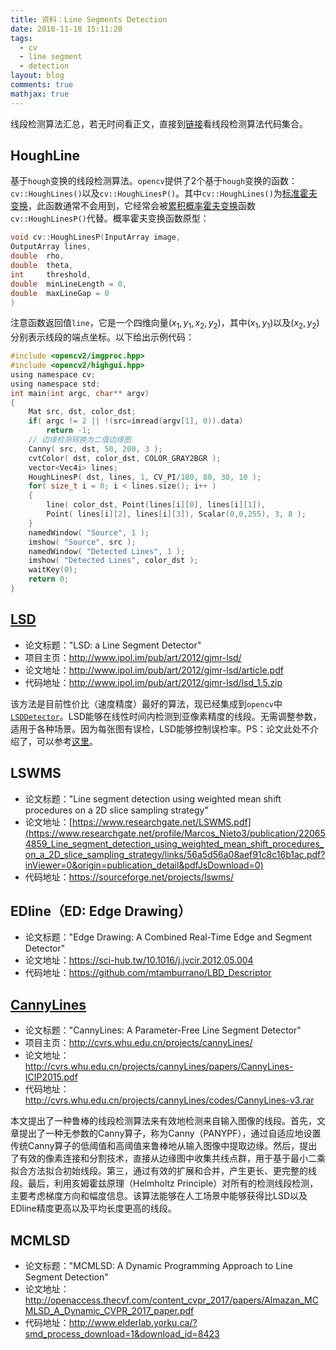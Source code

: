 ```yaml
---
title: 资料：Line Segments Detection
date: 2018-11-18 15:11:20
tags:
  - cv
  - line segment
  - detection
layout: blog
comments: true
mathjax: true
---
```



线段检测算法汇总，若无时间看正文，直接到[链接](https://github.com/Vincentqyw/LineSegmentsDetection)看线段检测算法代码集合。

<!--more-->

## HoughLine
基于`hough`变换的线段检测算法。`opencv`提供了2个基于`hough`变换的函数：`cv::HoughLines()`以及`cv::HoughLinesP()`。其中`cv::HoughLines()`为[标准霍夫变换](https://docs.opencv.org/master/dd/d1a/group__imgproc__feature.html#ga46b4e588934f6c8dfd509cc6e0e4545a)，此函数通常不会用到，它经常会被[累积概率霍夫变换](https://docs.opencv.org/master/dd/d1a/group__imgproc__feature.html#ga8618180a5948286384e3b7ca02f6feeb)函数`cv::HoughLinesP()`代替。概率霍夫变换函数原型：

``` c
void cv::HoughLinesP(InputArray image,
OutputArray lines,
double 	rho,
double 	theta,
int 	threshold,
double 	minLineLength = 0,
double 	maxLineGap = 0
)
```
注意函数返回值`line`，它是一个四维向量$(x_1,y_1,x_2,y_2)$，其中$(x_1,y_1)$以及$(x_2,y_2)$分别表示线段的端点坐标。以下给出示例代码：

``` c
#include <opencv2/imgproc.hpp>
#include <opencv2/highgui.hpp>
using namespace cv;
using namespace std;
int main(int argc, char** argv)
{
    Mat src, dst, color_dst;
    if( argc != 2 || !(src=imread(argv[1], 0)).data)
        return -1;
    // 边缘检测转换为二值边缘图
    Canny( src, dst, 50, 200, 3 );
    cvtColor( dst, color_dst, COLOR_GRAY2BGR );
    vector<Vec4i> lines;
    HoughLinesP( dst, lines, 1, CV_PI/180, 80, 30, 10 );
    for( size_t i = 0; i < lines.size(); i++ )
    {
        line( color_dst, Point(lines[i][0], lines[i][1]),
        Point( lines[i][2], lines[i][3]), Scalar(0,0,255), 3, 8 );
    }
    namedWindow( "Source", 1 );
    imshow( "Source", src );
    namedWindow( "Detected Lines", 1 );
    imshow( "Detected Lines", color_dst );
    waitKey(0);
    return 0;
}
```

## [LSD](http://www.ipol.im/pub/art/2012/gjmr-lsd/)

- 论文标题："LSD: a Line Segment Detector"
- 项目主页：http://www.ipol.im/pub/art/2012/gjmr-lsd/
- 论文地址：http://www.ipol.im/pub/art/2012/gjmr-lsd/article.pdf
- 代码地址：http://www.ipol.im/pub/art/2012/gjmr-lsd/lsd_1.5.zip

该方法是目前性价比（速度精度）最好的算法，现已经集成到`opencv`中[`LSDDetector`](https://docs.opencv.org/master/d1/dbd/classcv_1_1line__descriptor_1_1LSDDetector.html)。LSD能够在线性时间内检测到亚像素精度的线段。无需调整参数，适用于各种场景。因为每张图有误检，LSD能够控制误检率。PS：论文此处不介绍了，可以参考[这里](https://blog.csdn.net/chishuideyu/article/details/78081643?locationNum=9&fps=1)。

## LSWMS

- 论文标题："Line segment detection using weighted mean shift procedures on a 2D slice sampling strategy"
- 论文地址：[https://www.researchgate.net/LSWMS.pdf](https://www.researchgate.net/profile/Marcos_Nieto3/publication/220654859_Line_segment_detection_using_weighted_mean_shift_procedures_on_a_2D_slice_sampling_strategy/links/56a5d56a08aef91c8c16b1ac.pdf?inViewer=0&origin=publication_detail&pdfJsDownload=0)
- 代码地址：https://sourceforge.net/projects/lswms/

## EDline（ED: Edge Drawing）
- 论文标题："Edge Drawing: A Combined Real-Time Edge and Segment Detector"
- 论文地址：https://sci-hub.tw/10.1016/j.jvcir.2012.05.004
- 代码地址：https://github.com/mtamburrano/LBD_Descriptor

## [CannyLines](http://cvrs.whu.edu.cn/projects/cannyLines/)

- 论文标题："CannyLines: A Parameter-Free Line Segment Detector"
- 项目主页：http://cvrs.whu.edu.cn/projects/cannyLines/
- 论文地址：http://cvrs.whu.edu.cn/projects/cannyLines/papers/CannyLines-ICIP2015.pdf
- 代码地址：http://cvrs.whu.edu.cn/projects/cannyLines/codes/CannyLines-v3.rar

本文提出了一种鲁棒的线段检测算法来有效地检测来自输入图像的线段。首先，文章提出了一种无参数的Canny算子，称为Canny（PANYPF），通过自适应地设置传统Canny算子的低阈值和高阈值来鲁棒地从输入图像中提取边缘。然后，提出了有效的像素连接和分割技术，直接从边缘图中收集共线点群，用于基于最小二乘拟合方法拟合初始线段。第三，通过有效的扩展和合并，产生更长、更完整的线段。最后，利用亥姆霍兹原理（Helmholtz Principle）对所有的检测线段检测，主要考虑梯度方向和幅度信息。该算法能够在人工场景中能够获得比LSD以及EDline精度更高以及平均长度更高的线段。

## MCMLSD

- 论文标题："MCMLSD: A Dynamic Programming Approach to Line Segment Detection"
- 论文地址：http://openaccess.thecvf.com/content_cvpr_2017/papers/Almazan_MCMLSD_A_Dynamic_CVPR_2017_paper.pdf
- 代码地址：http://www.elderlab.yorku.ca/?smd_process_download=1&download_id=8423



